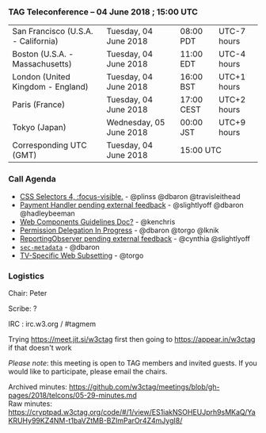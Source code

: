 ### TAG Teleconference – 04 June 2018 ; 15:00 UTC

<table>
<tr><td> San Francisco (U.S.A. - California) <td> Tuesday, 04 June 2018 <td> 08:00 PDT <td> UTC-7 hours
<tr><td> Boston (U.S.A. - Massachusetts) <td> Tuesday, 04 June 2018 <td> 11:00 EDT <td> UTC-4 hours
<tr><td> London (United Kingdom - England) <td> Tuesday, 04 June 2018 <td> 16:00 BST <td> UTC+1 hours
<tr><td> Paris (France) <td> Tuesday, 04 June 2018 <td> 17:00 CEST <td> UTC+2 hours
<tr><td> Tokyo (Japan) <td> Wednesday, 05 June 2018 <td> 00:00 JST <td> UTC+9 hours
<tr><td> Corresponding UTC (GMT) <td> Tuesday, 04 June 2018 <td colspan=2> 15:00 UTC
</table>


### Call Agenda

* [CSS Selectors 4, :focus-visible.](https://github.com/w3ctag/design-reviews/issues/233) - @plinss @dbaron @travisleithead 
* [Payment Handler pending external feedback](https://github.com/w3ctag/design-reviews/issues/231) - @slightlyoff @dbaron @hadleybeeman
* [Web Components Guidelines Doc?](https://github.com/w3ctag/design-reviews/issues/227) - @kenchris
* [Permission Delegation In Progress](https://github.com/w3ctag/design-reviews/issues/225) - @dbaron @torgo @lknik
* [ReportingObserver pending external feedback](https://github.com/w3ctag/design-reviews/issues/195) - @cynthia @slightlyoff
* [`sec-metadata`](https://github.com/w3ctag/design-reviews/issues/280) - @dbaron
* [TV-Specific Web Subsetting](https://github.com/w3ctag/design-reviews/issues/105) - @torgo

### Logistics

Chair: Peter

Scribe: ?

IRC : irc.w3.org / #tagmem

Trying https://meet.jit.si/w3ctag first then going to  https://appear.in/w3ctag if that doesn't work

*Please note*: this meeting is open to TAG members and invited guests. If you would like to participate, please email the chairs.

Archived minutes: https://github.com/w3ctag/meetings/blob/gh-pages/2018/telcons/05-29-minutes.md  
Raw minutes: https://cryptpad.w3ctag.org/code/#/1/view/ES1iakNSOHEUJprh9sMKaQ/YaKRUHy99KZ4NM-t1baVZtMB-BZImParOr4Z4mJygI8/

